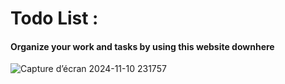 # Todo List :

<h4>Organize your work and tasks by using this website downhere</h4>

![Capture d’écran 2024-11-10 231757](https://github.com/user-attachments/assets/463ed5e3-1b30-46c1-bec6-97dc41e7218a)
